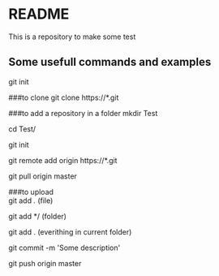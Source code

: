 # README

This is a repository to make some test

## Some usefull commands and examples

git init

###to clone
git clone https://*.git


###to add a repository in a folder
mkdir Test 

cd Test/ 

git init 

git remote add origin https://*.git 

git pull origin master 

###to upload  
git add *.* (file) 

git add */  (folder) 

git add .   (everithing in current folder) 

git commit -m 'Some description' 

git push origin master  

